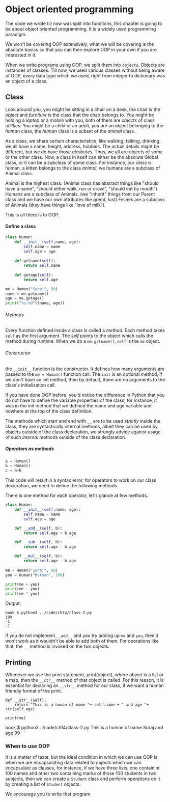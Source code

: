 # Object oriented programming

The code we wrote till now was split into functions, this chapter is going to be about object oriented programming. It is a widely used programming paradigm.

We won't be covering OOP extensively, what we will be covering is the absolute basics so that you can then explore OOP in your own if you are interested in it.

When we write programs using OOP, we split them into `objects`. Objects are instances of classes. Till now, we used various classes without being aware of OOP, every data type which we used, right from integer to dictionary was an object of a class. 

## Class
Look around you, you might be sitting in a chair on a desk, the chair is the _object_ and _furniture_ is the class that the chair belongs to. You might be holding a _laptop_ or a _mobile_ with you, both of them are _objects_ of class _utilities_. You might be a child or an adult, _you_ are an object belonging to the _human_ class, the _human_ class is a subset of the _animal_ class.

As a class, we share certain characteristics, like walking, talking, drinking, we all have a name, height, address, hobbies. The actual details might be different, but we do have those _attributes_. Thus, we all are objects of some or the other class. Now, a class in itself can either be the absolute Global class, or it can be a _subclass_ of some class. For instance, our _class_ is human, a kitten belongs to the class _animal_, we humans are a subclass of Animal class.

Animal is the highest class. (Animal class has abstract things like "should have a name", "should either walk, run or crawl", "should eat by mouth")
Humans are a subclass of Animals. (we "inherit" things from our Parent class and we have our own attributes like greed, lust)
Felines are a subclass of Animals (they have things like "love of milk").

This is all there is to OOP.

#### Define a class

```python
class Human:
    def __init__(self,name, age):
        self.name = name
        self.age = age
    
    def getname(self):
        return self.name
    
    def getage(self):
        return self.age

me = Human("Suraj", 99)
name = me.getname()
age = me.getage()
print("%s:%d"%(name, age))
```

###### Methods
Every function defined inside a class is called a _method_. Each method takes `self` as the first argument. The _self_ points to the object which calls the method during runtime. When we do a `me.getname()`, `self` is the `me` object.

###### Constructor
the `__init__` function is the constructor. It defines how many arguments are passed to the `me = Human()` function call. The `init` is an optional method, if we don't have an init method, then by default, there are no arguments to the class's initialization call.

If you have done OOP before, you'd notice the difference in Python that you do not have to define the variable properties of the class, for instance, it was in the init method that we defined the name and age variable and nowhere at the top of the class definition.

The methods which start and end with `__` are to be used _strictly_ inside the class, they are syntactically internal methods, albeit they can be used by objects outside of the class declaration, we strongly advice against usage of such _internal_ methods outside of the class declaration.

##### Operators as methods

```python
a = Human()
b = Human()
c = a+b
```

This code will result in a syntax error, for operators to work on our class declaration, we need to define the following methods.

There is one method for each operator, let's glance at few methods.

```python
class Human:
    def __init__(self,name, age):
        self.name = name
        self.age = age

    def __add__(self, b):
        return self.age + b.age

    def __sub__(self, b):
        return self.age - b.age

    def __mul__(self, b):
        return self.age - b.age
    
me = Human("Suraj", 99)
you = Human("Batman", 100)

print(me + you)
print(me - you)
print(me * you)

```

Output:

```
book $ python3 ../code/ch14/class-2.py
199
-1
-1
```

If you do not implement `__add__` and you try adding up `me` and `you`, then it won't work as it wouldn't be able to add both of them. For operations like that, the `__` method is invoked on the two objects.

## Printing

Whenever we use the print statement, print(object), where object is a list or a map, then the `__str__` method of that object is called. For this reason, it is essential for declaring an `__str__` method for our class, if we want a human friendly format of the print.

```
def __str__(self):
    return "This is a human of name "+ self.name + " and age "+ str(self.age)

print(me)
```

book $ python3 ../code/ch14/class-2.py
This is a human of name Suraj and age 99

### When to use OOP

It is a matter of taste, but the ideal condition in which we can use OOP is when we are encapsulating data related to objects which we can encapsulate as classes, for instance, if we have three lists, one containint 100 names and other two containing marks of those 100 students in two subjects, then we can create a `Student` class and perform operations on it by creating a list of `Student` objects.

We encourage you to write that program.